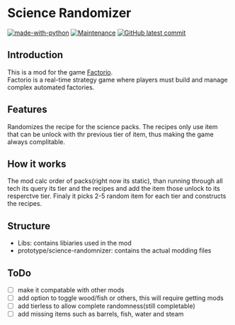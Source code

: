 # Science Randomizer
[![made-with-python](https://img.shields.io/badge/Made%20with-Lua-13008F.svg)](https://www.lua.org/)
[![Maintenance](https://img.shields.io/badge/Maintained%3F-yes-green.svg)](https://GitHub.com/Redart15/science-randomizer/graphs/commit-activity)
[![GitHub latest commit](https://badgen.net/github/last-commit/Redart15/chemical-warfare)](https://GitHub.com/Redart15/science-randomizer/commit/)

## Introduction
This is a mod for the game [Factorio](https://store.steampowered.com/app/427520/Factorio/).\
Factorio is a real-time strategy game where players must build and manage complex automated factories.

## Features
Randomizes the recipe for the science packs.
The recipes only use item that can be unlock with thr previous tier of item, thus making the game always complitable.


## How it works
The mod calc order of packs(right now its static), than running through all tech its query its tier and the recipes and add
the item those unlock to its resperctve tier. Finaly it picks 2-5 random item for each tier and constructs the recipes.

## Structure
- Libs: contains libiaries used in the mod
- prototype/science-randomnizer: contains the actual modding files

## ToDo
- [ ] make it compatable with other mods
- [ ] add option to toggle wood/fish or others, this will require getting mods
- [ ] add tierless to allow complete randomness(still completable)
- [ ] add missing items such as barrels, fish, water and steam
